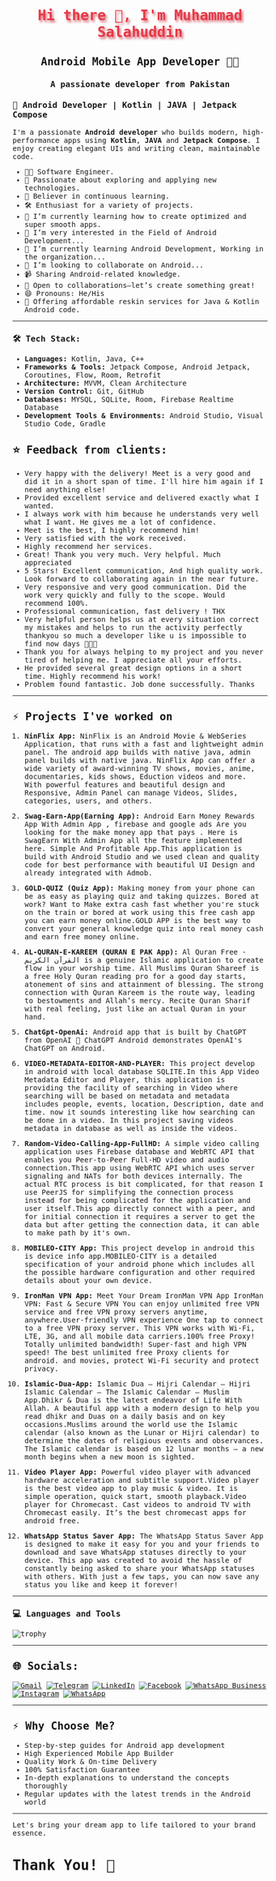 <samp>
  <h1 align="center" style="color:#e63946;text-shadow: 3px 4px 4px rgba(205, 50, 70, 0.7);">Hi there 👋, I'm Muhammad Salahuddin</h1>
  <h2 align="center">Android Mobile App Developer 👨‍💻</h2>
  <h3 align="center">A passionate developer from Pakistan</h3>

  ### 🚀 Android Developer | Kotlin | JAVA | Jetpack Compose

I'm a passionate **Android developer** who builds modern, high-performance apps using **Kotlin**, **JAVA** and **Jetpack Compose**. I enjoy creating elegant UIs and writing clean, maintainable code.

- 👨‍💻 Software Engineer.
- 🚀 Passionate about exploring and applying new technologies.
- 📖 Believer in continuous learning.
- 🛠️ Enthusiast for a variety of projects.
- 💼 I’m currently learning how to create optimized and super smooth apps.
- 👀 I’m very interested in the Field of Android Development...
- 🌱 I’m currently learning Android Development, Working in the organization...
- 💞️ I’m looking to collaborate on Android...
- 📹 Sharing Android-related knowledge.
- 👥 Open to collaborations—let’s create something great!
- 😄 Pronouns: He/His
- 🫠 Offering affordable reskin services for Java & Kotlin Android code.
  

<hr>

### 🛠️ Tech Stack:
- **Languages:** Kotlin, Java, C++
- **Frameworks & Tools:** Jetpack Compose, Android Jetpack, Coroutines, Flow, Room, Retrofit
- **Architecture:** MVVM, Clean Architecture
- **Version Control:** Git, GitHub
- **Databases:** MYSQL, SQLite, Room, Firebase Realtime Database
- **Development Tools & Environments:** Android Studio, Visual Studio Code, Gradle


## ⭐ Feedback from clients:

- Very happy with the delivery! Meet is a very good and did it in a short span of time. I'll hire him again if I need anything else!
- Provided excellent service and delivered exactly what I wanted.
- I always work with him because he understands very well what I want. He gives me a lot of confidence.
- Meet is the best, I highly recommend him!
- Very satisfied with the work received.
- Highly recommend her services.
- Great! Thank you very much. Very helpful. Much appreciated
- 5 Stars! Excellent communication, And high quality work. Look forward to collaborating again in the near future.
- Very responsive and very good communication. Did the work very quickly and fully to the scope. Would recommend 100%.
- Professional communication, fast delivery ! THX
- Very helpful person helps us at every situation correct my mistakes and helps to run the activity perfectly thankyou so much a developer like u is impossible to find now days 🙌🙌🙌
- Thank you for always helping to my project and you never tired of helping me. I appreciate all your efforts.
- He provided several great design options in a short time. Highly recommend his work!
- Problem found fantastic. Job done successfully. Thanks

<hr>

## :zap: Projects I've worked on

1. **NinFlix App:**
  NinFlix is an Android Movie & WebSeries Application, that runs with a fast and lightweight admin panel. The android app builds with native java, admin panel builds with native java. NinFlix App can offer a wide variety of award-winning TV shows, movies, anime, documentaries, kids shows, Eduction videos and more. With powerful features and beautiful design and Responsive, Admin Panel can manage Videos, Slides, categories, users, and others.

2. **Swag-Earn-App(Earning App):**
  Android Earn Money Rewards App With Admin App , firebase and google ads Are you looking for the make money app that pays . Here is SwagEarn With Admin App all the feature implemented here. Simple And Profitable App.This application is build with Android Studio and we used clean and quality code for best performance with beautiful UI Design and already integrated with Admob.

3. **GOLD-QUIZ (Quiz App):**
  Making money from your phone can be as easy as playing quiz and taking quizzes. Bored at work? Want to Make extra cash fast whether you're stuck on the train or bored at work using this free cash app you can earn money online.GOLD APP is the best way to convert your general knowledge quiz into real money cash and earn free money online.

4. **AL-QURAN-E-KAREEM (QURAN E PAK App):**
   Al Quran Free - القرآن الكريم is a genuine Islamic application to create flow in your worship time. All Muslims Quran Shareef is a free Holy Quran reading pro for a good day starts, atonement of sins and attainment of blessing. The strong connection with Quran Kareem is the route way, leading to bestowments and Allah’s mercy. Recite Quran Sharif with real feeling, just like an actual Quran in your hand.

5. **ChatGpt-OpenAi:**
  Android app that is built by ChatGPT from OpenAI 📱 ChatGPT Android demonstrates OpenAI's ChatGPT on Android.

6. **VIDEO-METADATA-EDITOR-AND-PLAYER:**
   This project develop in android with local database SQLITE.In this App Video Metadata Editor and Player, this application is providing the facility of searching in Video where searching will be based on metadata and metadata includes people, events, location, Description, date and time. now it sounds interesting like how searching can be done in a video. In this project saving videos metadata in database as well as inside the videos.
   
8. **Random-Video-Calling-App-FullHD:**
   A simple video calling application uses Firebase database and WebRTC API that enables you Peer-to-Peer Full-HD video and audio connection.This app using WebRTC API which uses server signaling and NATs for both devices internally. The actual RTC process is bit complicated, for that reason I use PeerJS for simplifying the connection process instead for being complicated for the application and user itself.This app directly connect with a peer, and for initial connection it requires a server to get the data but after getting the connection data, it can able to make path by it's own.

9. **MOBILEO-CITY App:**
   This project develop in android this is device info app.MOBILEO-CITY is a detailed specification of your android phone which includes all the possible hardware configuration and other required details about your own device.

10. **IronMan VPN App:**
   Meet Your Dream IronMan VPN App IronMan VPN: Fast & Secure VPN You can enjoy unlimited free VPN service and free VPN proxy servers anytime, anywhere.User-friendly VPN experience One tap to connect to a free VPN proxy server. This VPN works with Wi-Fi, LTE, 3G, and all mobile data carriers.100% free Proxy! Totally unlimited bandwidth! Super-fast and high VPN speed! The best unlimited free Proxy clients for android. and movies, protect Wi-Fi security and protect privacy.

11. **Islamic-Dua-App:**
   Islamic Dua – Hijri Calendar – Hijri Islamic Calendar – The Islamic Calendar – Muslim App.Dhikr & Dua is the latest endeavor of Life With Allah. A beautiful app with a modern design to help you read dhikr and Duas on a daily basis and on key occasions.Muslims around the world use the Islamic calendar (also known as the Lunar or Hijri calendar) to determine the dates of religious events and observances. The Islamic calendar is based on 12 lunar months – a new month begins when a new moon is sighted.

12. **Video Player App:**
    Powerful video player with advanced hardware acceleration and subtitle support.Video player is the best video app to play music & video. It is simple operation, quick start, smooth playback.Video player for Chromecast. Cast videos to android TV with Chromecast easily. It’s the best chromecast apps for android free.
13. **WhatsApp Status Saver App:**
   The WhatsApp Status Saver App is designed to make it easy for you and your friends to download and save WhatsApp statuses directly to your device. This app was created to avoid the hassle of constantly being asked to share your WhatsApp statuses with others. With just a few taps, you can now save any status you like and keep it forever!

<hr>

### 💻 Languages and Tools

![trophy](https://skillicons.dev/icons?i=androidstudio,kotlin,java,gradle,figma,xd,idea,py,stackoverflow,git,github,postman,firebase,&perline=18)

<hr>

## 🌐 Socials:
[![Gmail](https://img.shields.io/badge/Gmail-FF0000?style=for-the-badge&logo=gmail&logoColor=white)](mailto:sultanayubi360@gmail.com) [![Telegram](https://img.shields.io/badge/Telegram-3085f3?style=for-the-badge&logo=Telegram&logoColor=white)](https://t.me/sultanayubi) [![LinkedIn](https://img.shields.io/badge/LinkedIn-0077B5?style=for-the-badge&logo=linkedin&logoColor=white)](https://www.linkedin.com/in/muhammad-salahuddin-77135b233) [![Facebook](https://img.shields.io/badge/Facebook-1877F2?style=for-the-badge&logo=facebook&logoColor=white)](https://www.facebook.com/profile.php?id=100093770020415) 
[![WhatsApp Business](https://img.shields.io/badge/whatsapp%20Business-25D366?style=for-the-badge&logo=whatsapp&logoColor=white)](https://wa.link/zae893) [![Instagram](https://img.shields.io/badge/instagram-c13584?style=for-the-badge&logo=instagram&logoColor=white)](https://www.instagram.com/sultanayubi360/profilecard/?igsh=YXh1cG5ibTF2ZnZ3) [![WhatsApp](https://img.shields.io/badge/whatsapp-075E54?style=for-the-badge&logo=whatsapp&logoColor=white)](https://wa.link/r27vey)

<hr>

## :zap: Why Choose Me?

- Step-by-step guides for Android app development
- High Experienced Mobile App Builder
- Quality Work & On-time Delivery
- 100% Satisfaction Guarantee
- In-depth explanations to understand the concepts thoroughly
- Regular updates with the latest trends in the Android world
  
<hr>


Let's bring your dream app to life tailored to your brand essence.

<h1>Thank You! 🤵 </h1>
